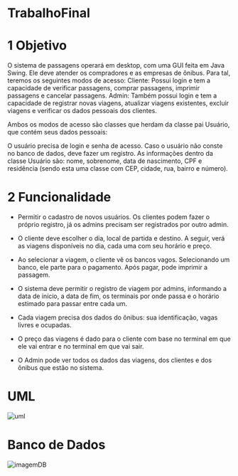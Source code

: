# TrabalhoFinal

# 1 Objetivo
O sistema de passagens operará em desktop, com uma GUI feita em Java Swing. Ele deve atender os compradores e as empresas de ônibus. Para tal, teremos os seguintes modos de acesso:
Cliente: Possui login e tem a capacidade de verificar passagens, comprar passagens, imprimir passagens e cancelar passagens.
Admin: Também possui login e tem a capacidade de registrar novas viagens, atualizar viagens existentes, excluir viagens e verificar os dados pessoais dos clientes.

Ambos os modos de acesso são classes que herdam da classe pai Usuário, que contém seus dados pessoais:

O usuário precisa de login e senha de acesso. Caso o usuário não conste no banco de dados, deve fazer um registro. As informações dentro da classe Usuário são: nome, sobrenome, data de nascimento, CPF e residência (sendo esta uma classe com CEP, cidade, rua, bairro e número).

# 2 Funcionalidade
- Permitir o cadastro de novos usuários. Os clientes podem fazer o próprio registro, já os admins precisam ser registrados por outro admin.
- O cliente deve escolher o dia, local de partida e destino. A seguir, verá as viagens disponíveis no dia, cada uma com seu horário e preço. 
- Ao selecionar a viagem, o cliente vê os bancos vagos. Selecionando um banco, ele parte para o pagamento. Após pagar, pode imprimir a passagem.

- O sistema deve permitir o registro de viagem por admins, informando a data de início,  a data de fim, os terminais por onde passa e o horário estimado para passar entre cada um. 
- Cada viagem precisa dos dados do ônibus: sua identificação, vagas livres e ocupadas. 
- O preço das viagens é dado para o cliente com base no terminal em que ele vai entrar e no terminal em que vai sair.

- O Admin pode ver todos os dados das viagens, dos clientes e dos ônibus que estão no sistema.

# UML
![uml](https://github.com/user-attachments/assets/50a0cba3-d8bf-4c64-ae13-2bc5abbe2054)


# Banco de Dados
![imagemDB](https://github.com/user-attachments/assets/0df6c7ea-c432-4cfa-b3b0-bbe9fc43a478)
